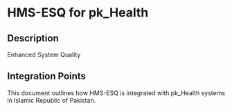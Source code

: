 # HMS-ESQ for pk_Health

## Description

Enhanced System Quality

## Integration Points

This document outlines how HMS-ESQ is integrated with pk_Health systems in Islamic Republic of Pakistan.

